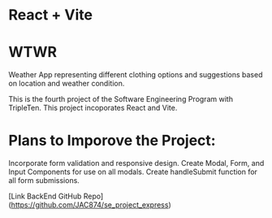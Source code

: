 # React + Vite

# WTWR

Weather App representing different clothing options and suggestions based on location and weather condition.

This is the fourth project of the Software Engineering Program with TripleTen. This project incoporates React and Vite.

# Plans to Imporove the Project:

Incorporate form validation and responsive design.
Create Modal, Form, and Input Components for use on all modals.
Create handleSubmit function for all form submissions.

[Link BackEnd GitHub Repo] (https://github.com/JAC874/se_project_express)
